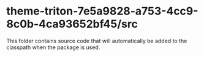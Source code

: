# theme-triton-7e5a9828-a753-4cc9-8c0b-4ca93652bf45/src

This folder contains source code that will automatically be added to the classpath when
the package is used.
